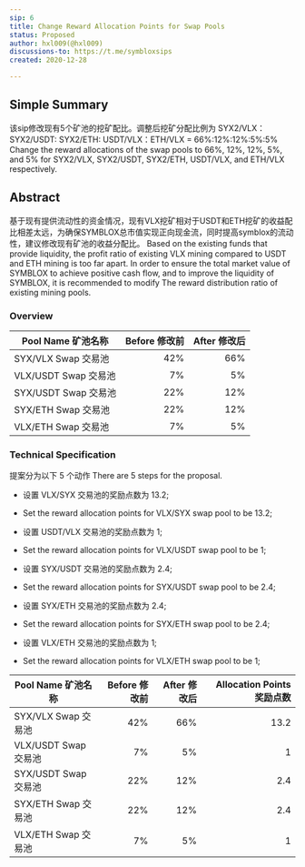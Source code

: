 ```yaml
---
sip: 6
title: Change Reward Allocation Points for Swap Pools
status: Proposed
author: hxl009(@hxl009)
discussions-to: https://t.me/symbloxsips
created: 2020-12-28

---
```

## Simple Summary

该sip修改现有5个矿池的挖矿配比。调整后挖矿分配比例为 SYX2/VLX：SYX2/USDT: SYX2/ETH: USDT/VLX：ETH/VLX = 66%:12%:12%:5%:5%
Change the reward allocations of the swap pools to 66%, 12%, 12%, 5%, and 5% for SYX2/VLX, SYX2/USDT, SYX2/ETH, USDT/VLX, and ETH/VLX respectively.

## Abstract

基于现有提供流动性的资金情况，现有VLX挖矿相对于USDT和ETH挖矿的收益配比相差太远，为确保SYMBLOX总市值实现正向现金流，同时提高symblox的流动性，建议修改现有矿池的收益分配比。
Based on the existing funds that provide liquidity, the profit ratio of existing VLX mining compared to USDT and ETH mining is too far apart. In order to ensure the total market value of SYMBLOX to achieve positive cash flow, and to improve the liquidity of SYMBLOX, it is recommended to modify The reward distribution ratio of existing mining pools.

### Overview

| Pool Name 矿池名称 | Before 修改前 | After 修改后
|---|---:|---:|
| SYX/VLX  Swap 交易池 | 42% | 66% |
| VLX/USDT  Swap 交易池 | 7%  |  5% |
| SYX/USDT Swap 交易池 | 22% | 12% |
| SYX/ETH  Swap 交易池 | 22% | 12% |
| VLX/ETH   Swap 交易池 | 7%  |  5% |

### Technical Specification

提案分为以下 5 个动作
There are 5 steps for the proposal. 

- 设置 VLX/SYX 交易池的奖励点数为 13.2;
- Set the reward allocation points for VLX/SYX swap pool to be 13.2;

- 设置 USDT/VLX 交易池的奖励点数为 1;
- Set the reward allocation points for VLX/USDT swap pool to be 1;

- 设置 SYX/USDT 交易池的奖励点数为 2.4;
- Set the reward allocation points for SYX/USDT swap pool to be 2.4;

- 设置 SYX/ETH 交易池的奖励点数为 2.4;
- Set the reward allocation points for SYX/ETH swap pool to be 2.4;

- 设置 VLX/ETH 交易池的奖励点数为 1;
- Set the reward allocation points for VLX/ETH swap pool to be 1;

| Pool Name 矿池名称 | Before 修改前 | After 修改后 | Allocation Points 奖励点数 |
|---|---:|---:|---:|
| SYX/VLX  Swap 交易池 | 42% | 66% | 13.2 |
| VLX/USDT  Swap 交易池 | 7%  |  5% | 1 |
| SYX/USDT Swap 交易池 | 22% | 12% | 2.4 |
| SYX/ETH  Swap 交易池 | 22% | 12% | 2.4 |
| VLX/ETH   Swap 交易池 | 7%  |  5% | 1 |

